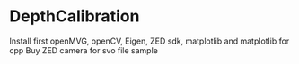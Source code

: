 # DepthCalibration

Install first openMVG, openCV, Eigen, ZED sdk, matplotlib and matplotlib for cpp
Buy ZED camera for svo file sample
